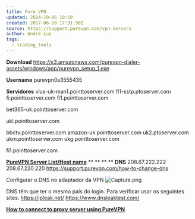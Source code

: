 ```yaml
---
title: Pure VPN
updated: 2024-10-06 10:50
created: 2017-06-28 17:31:50Z
source: https://support.purevpn.com/vpn-servers
author: André Luz
tags:
  - trading_tools
---
```


**Download**
https://s3.amazonaws.com/purevpn-dialer-assets/windows/app/purevpn_setup_1.exe

**Username**
purevpn0s3555435

**Servidores**
vlus-uk-man1.pointtoserver.com
fi1-sstp.ptoserver.com
fi.pointtoserver.com
fi1.pointtoserver.com

bet365-uk.pointtoserver.com

ukl.pointtoserver.com

bbctv.pointtoserver.com
amazon-uk.pointtoserver.com
uk2.ptoserver.com
ukm.pointtoserver.com
ukg.pointtoserver.com

fi1.pointtoserver.com

**[PureVPN Server List/Host name](https://support.purevpn.com/vpn-servers)**
**
**
**
**
**DNS**
208.67.222.222
208.67.220.220
https://support.purevpn.com/how-to-change-dns

Configurar o DNS no adaptador da VPN
![Capture.png](Capture.png)

DNS têm que ter o mesmo país do login.
Para verificar usar os seguintes sites:
https://ipleak.net/
https://www.dnsleaktest.com/

[**How to connect to proxy server using PureVPN**](https://support.purevpn.com/unable-to-connect-to-the-proxy-server)